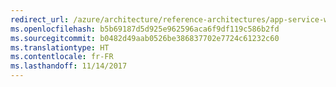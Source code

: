 ```yaml
---
redirect_url: /azure/architecture/reference-architectures/app-service-web-app/multi-region
ms.openlocfilehash: b5b69187d5d925e962596aca6f9df119c586b2fd
ms.sourcegitcommit: b0482d49aab0526be386837702e7724c61232c60
ms.translationtype: HT
ms.contentlocale: fr-FR
ms.lasthandoff: 11/14/2017
---
```

